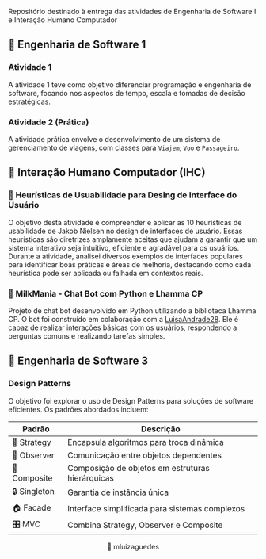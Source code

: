 Repositório destinado à entrega das atividades de Engenharia de Software I e Interação Humano Computador

## 📂 Engenharia de Software 1

### Atividade 1
A atividade 1 teve como objetivo diferenciar programação e engenharia de software, focando nos aspectos de tempo, escala e tomadas de decisão estratégicas. 

### Atividade 2 (Prática)
A atividade prática envolve o desenvolvimento de um sistema de gerenciamento de viagens, com classes para `Viajem`, `Voo` e `Passageiro`.

## 📂 Interação Humano Computador (IHC)

### 📁 Heurísticas de Usuabilidade para Desing de Interface do Usuário
O objetivo desta atividade é compreender e aplicar as 10 heurísticas de usabilidade de Jakob Nielsen no design de interfaces de usuário. Essas heurísticas são diretrizes amplamente aceitas que ajudam a garantir que um sistema interativo seja intuitivo, eficiente e agradável para os usuários. Durante a atividade, analisei diversos exemplos de interfaces populares para identificar boas práticas e áreas de melhoria, destacando como cada heurística pode ser aplicada ou falhada em contextos reais.

### 📁 MilkMania - Chat Bot com Python e Lhamma CP
Projeto de chat bot desenvolvido em Python utilizando a biblioteca Lhamma CP. O bot foi construído em colaboração com a [LuisaAndrade28](https://github.com/LuisaAndrade28). Ele é capaz de realizar interações básicas com os usuários, respondendo a perguntas comuns e realizando tarefas simples.

## 📂 Engenharia de Software 3
### Design Patterns
O objetivo foi explorar o uso de Design Patterns para soluções de software eficientes. Os padrões abordados incluem: 

| Padrão      | Descrição                                  |
|-------------|--------------------------------------------|
| 🧠 Strategy | Encapsula algoritmos para troca dinâmica   |
| 👀 Observer | Comunicação entre objetos dependentes      |
| 🌳 Composite| Composição de objetos em estruturas hierárquicas |
| 🔒 Singleton| Garantia de instância única                |
| 🏠 Facade   | Interface simplificada para sistemas complexos |
| 🎛 MVC      | Combina Strategy, Observer e Composite     |


<p align="center"> 💌 mluizaguedes </p>
